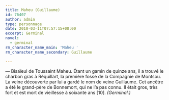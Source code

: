 ```yaml
---
title: Maheu (Guillaume)
id: 76407
author: admin
type: personnage
date: 2010-03-11T07:57:15+00:00
excerpt: Germinal
novel:
  - germinal
rm_character_name_main: 'Maheu '
rm_character_name_secondary: Guillaume

---
```

— Bisaïeul de Toussaint Maheu. Étant un gamin de quinze ans, il a trouvé le charbon gras à Réquillart, la première fosse de la Compagnie de Montsou. La veine découverte par lui a gardé le nom de veine Guillaume. Cet ancêtre a été le grand-père de Bonnemort, qui ne l’a pas connu. Il était gros, très fort et est mort de vieillesse à soixante ans [10]. _(Germinal.)_